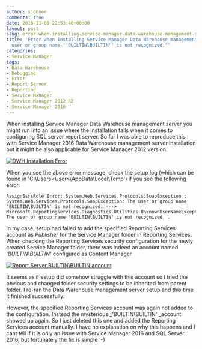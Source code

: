 ```yaml
---
author: sjohner
comments: true
date: 2016-11-08 22:53:40+00:00
layout: post
slug: error-when-installing-service-manager-data-warehouse-management-server-the-user-or-group-name-builtinbuiltin-is-not-recognized
title: 'Error when installing Service Manager Data Warehouse management server: "The
  user or group name ''BUILTIN\BUILTIN'' is not recognized."'
categories:
- Service Manager
tags:
- Data Warehouse
- Debugging
- Error
- Report Server
- Reporting
- Service Manager
- Service Manager 2012 R2
- Service Manager 2016
---
```


When installing Service Manager Data Warehouse management server you might run into an issue where the installation fails when it comes to configuring SQL server report server. So far I was able to reproduce this with Service Manager 2016 Data Warehouse management server installation but it might be also applicable for Service Manager 2012 version.

[![DWH Installation Error](/images/SCSM_DWH_ReportingError.png)](/images/SCSM_DWH_ReportingError.png)

When you see the above error message, check the setup log (which can be found in 'C:\Users\<User>\AppData\Local\Temp') if you see the following error:


    AssignSsrsRole Error: System.Web.Services.Protocols.SoapException : System.Web.Services.Protocols.SoapException: The user or group name 'BUILTIN\BUILTIN' is not recognized. ---> Microsoft.ReportingServices.Diagnostics.Utilities.UnknownUserNameException: The user or group name 'BUILTIN\BUILTIN' is not recognized  .


In my case, setup had failed to add the specified Reporting Services account as _Publisher_ for the Service Manager folder in Reporting Services. When checking the Reporting Services security configuration for the newly created Service Manager folder, there was indeed an account named '_BUILTIN\BUILTIN'_ configured as Content Manager

[![Report Server BUILTIN\BUILTIN account](/images/ReportServerBuiltinAccount-1024x543.png)](/images/ReportServerBuiltinAccount.png)

It seems as if setup did somehow struggle with this account so I tried the obvious and changed folder security settings to be inherited from parent folder. I re-ran the Data Warehouse management server setup and this time it finished successfully.

However, the specified Reporting Services account was again not added to the configuration. Instead the mysterious _'BUILTIN\BUILTIN' _account showed up again. So I just deleted this one and added the Reporting Services account manually. I have no explanation on why this happens and I cant tell if it is only an issue with Service Manager 2016 and SQL Server 2016, but fortunately the fix is simple :-)
